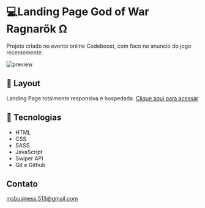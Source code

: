 # 💻Landing Page God of War Ragnarök Ω 

Projeto criado no evento online Codeboost, com foco
no anuncio do jogo recentemente.

![preview](./.github/god.png) 

## 🔖 Layout

Landing Page totalmente responsiva e hospedada. [Clique aqui para acessar](https://god-ragnarok.vercel.app/target="_blank")

## 🚀 Tecnologias
- HTML 
- CSS
- SASS
- JavaScript
- Swiper API
- Git e Github

## Contato

msbusiness.513@gmail.com
